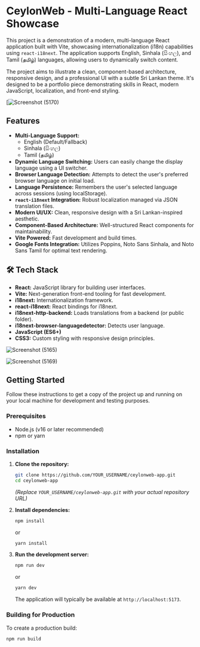 # CeylonWeb - Multi-Language React Showcase


 This project is a demonstration of a modern, multi-language React application built with Vite, showcasing internationalization (i18n) capabilities using `react-i18next`. The application supports English, Sinhala (සිංහල), and Tamil (தமிழ்) languages, allowing users to dynamically switch content.

The project aims to illustrate a clean, component-based architecture, responsive design, and a professional UI with a subtle Sri Lankan theme. It's designed to be a portfolio piece demonstrating skills in React, modern JavaScript, localization, and front-end styling.

[![Screenshot (5170)](https://github.com/user-attachments/assets/ac5bf334-8985-4190-a66e-b5cce01ffaa2)




##  Features

*   **Multi-Language Support:**
    *   English (Default/Fallback)
    *   Sinhala (සිංහල)
    *   Tamil (தமிழ்)
*   **Dynamic Language Switching:** Users can easily change the display language using a UI switcher.
*   **Browser Language Detection:** Attempts to detect the user's preferred browser language on initial load.
*   **Language Persistence:** Remembers the user's selected language across sessions (using localStorage).
*   **`react-i18next` Integration:** Robust localization managed via JSON translation files.
*   **Modern UI/UX:** Clean, responsive design with a Sri Lankan-inspired aesthetic.
*   **Component-Based Architecture:** Well-structured React components for maintainability.
*   **Vite Powered:** Fast development and build times.
*   **Google Fonts Integration:** Utilizes Poppins, Noto Sans Sinhala, and Noto Sans Tamil for optimal text rendering.

## 🛠️ Tech Stack

*   **React:** JavaScript library for building user interfaces.
*   **Vite:** Next-generation front-end tooling for fast development.
*   **i18next:** Internationalization framework.
*   **react-i18next:** React bindings for i18next.
*   **i18next-http-backend:** Loads translations from a backend (or public folder).
*   **i18next-browser-languagedetector:** Detects user language.
*   **JavaScript (ES6+)**
*   **CSS3:** Custom styling with responsive design principles.

![Screenshot (5165)](https://github.com/user-attachments/assets/cbdb58e1-ecd2-45c0-b768-314fd8d45d11)

![Screenshot (5169)](https://github.com/user-attachments/assets/4d68e215-67df-4f86-b939-b2032621b331)


##  Getting Started

Follow these instructions to get a copy of the project up and running on your local machine for development and testing purposes.

### Prerequisites

*   Node.js (v16 or later recommended)
*   npm or yarn

### Installation

1.  **Clone the repository:**
    ```bash
    git clone https://github.com/YOUR_USERNAME/ceylonweb-app.git
    cd ceylonweb-app
    ```
    *(Replace `YOUR_USERNAME/ceylonweb-app.git` with your actual repository URL)*

2.  **Install dependencies:**
    ```bash
    npm install
    ```
    or
    ```bash
    yarn install
    ```

3.  **Run the development server:**
    ```bash
    npm run dev
    ```
    or
    ```bash
    yarn dev
    ```
    The application will typically be available at `http://localhost:5173`.

### Building for Production

To create a production build:
```bash
npm run build
